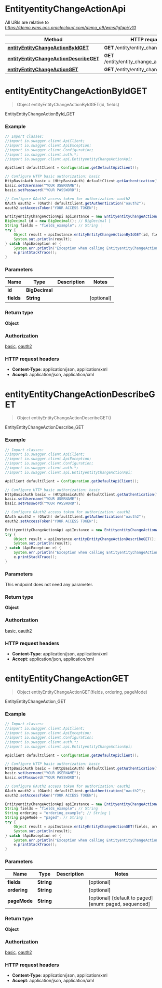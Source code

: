 # EntityentityChangeActionApi

All URIs are relative to *https://demo.wms.ocs.oraclecloud.com/demo_a9/wms/lgfapi/v10*

Method | HTTP request | Description
------------- | ------------- | -------------
[**entityEntityChangeActionByIdGET**](EntityentityChangeActionApi.md#entityEntityChangeActionByIdGET) | **GET** /entity/entity_change_action/{id} | EntityEntityChangeActionById_GET
[**entityEntityChangeActionDescribeGET**](EntityentityChangeActionApi.md#entityEntityChangeActionDescribeGET) | **GET** /entity/entity_change_action/describe | EntityEntityChangeActionDescribe_GET
[**entityEntityChangeActionGET**](EntityentityChangeActionApi.md#entityEntityChangeActionGET) | **GET** /entity/entity_change_action | EntityEntityChangeAction_GET


<a name="entityEntityChangeActionByIdGET"></a>
# **entityEntityChangeActionByIdGET**
> Object entityEntityChangeActionByIdGET(id, fields)

EntityEntityChangeActionById_GET



### Example
```java
// Import classes:
//import io.swagger.client.ApiClient;
//import io.swagger.client.ApiException;
//import io.swagger.client.Configuration;
//import io.swagger.client.auth.*;
//import io.swagger.client.api.EntityentityChangeActionApi;

ApiClient defaultClient = Configuration.getDefaultApiClient();

// Configure HTTP basic authorization: basic
HttpBasicAuth basic = (HttpBasicAuth) defaultClient.getAuthentication("basic");
basic.setUsername("YOUR USERNAME");
basic.setPassword("YOUR PASSWORD");

// Configure OAuth2 access token for authorization: oauth2
OAuth oauth2 = (OAuth) defaultClient.getAuthentication("oauth2");
oauth2.setAccessToken("YOUR ACCESS TOKEN");

EntityentityChangeActionApi apiInstance = new EntityentityChangeActionApi();
BigDecimal id = new BigDecimal(); // BigDecimal | 
String fields = "fields_example"; // String | 
try {
    Object result = apiInstance.entityEntityChangeActionByIdGET(id, fields);
    System.out.println(result);
} catch (ApiException e) {
    System.err.println("Exception when calling EntityentityChangeActionApi#entityEntityChangeActionByIdGET");
    e.printStackTrace();
}
```

### Parameters

Name | Type | Description  | Notes
------------- | ------------- | ------------- | -------------
 **id** | **BigDecimal**|  |
 **fields** | **String**|  | [optional]

### Return type

**Object**

### Authorization

[basic](../README.md#basic), [oauth2](../README.md#oauth2)

### HTTP request headers

 - **Content-Type**: application/json, application/xml
 - **Accept**: application/json, application/xml

<a name="entityEntityChangeActionDescribeGET"></a>
# **entityEntityChangeActionDescribeGET**
> Object entityEntityChangeActionDescribeGET()

EntityEntityChangeActionDescribe_GET



### Example
```java
// Import classes:
//import io.swagger.client.ApiClient;
//import io.swagger.client.ApiException;
//import io.swagger.client.Configuration;
//import io.swagger.client.auth.*;
//import io.swagger.client.api.EntityentityChangeActionApi;

ApiClient defaultClient = Configuration.getDefaultApiClient();

// Configure HTTP basic authorization: basic
HttpBasicAuth basic = (HttpBasicAuth) defaultClient.getAuthentication("basic");
basic.setUsername("YOUR USERNAME");
basic.setPassword("YOUR PASSWORD");

// Configure OAuth2 access token for authorization: oauth2
OAuth oauth2 = (OAuth) defaultClient.getAuthentication("oauth2");
oauth2.setAccessToken("YOUR ACCESS TOKEN");

EntityentityChangeActionApi apiInstance = new EntityentityChangeActionApi();
try {
    Object result = apiInstance.entityEntityChangeActionDescribeGET();
    System.out.println(result);
} catch (ApiException e) {
    System.err.println("Exception when calling EntityentityChangeActionApi#entityEntityChangeActionDescribeGET");
    e.printStackTrace();
}
```

### Parameters
This endpoint does not need any parameter.

### Return type

**Object**

### Authorization

[basic](../README.md#basic), [oauth2](../README.md#oauth2)

### HTTP request headers

 - **Content-Type**: application/json, application/xml
 - **Accept**: application/json, application/xml

<a name="entityEntityChangeActionGET"></a>
# **entityEntityChangeActionGET**
> Object entityEntityChangeActionGET(fields, ordering, pageMode)

EntityEntityChangeAction_GET



### Example
```java
// Import classes:
//import io.swagger.client.ApiClient;
//import io.swagger.client.ApiException;
//import io.swagger.client.Configuration;
//import io.swagger.client.auth.*;
//import io.swagger.client.api.EntityentityChangeActionApi;

ApiClient defaultClient = Configuration.getDefaultApiClient();

// Configure HTTP basic authorization: basic
HttpBasicAuth basic = (HttpBasicAuth) defaultClient.getAuthentication("basic");
basic.setUsername("YOUR USERNAME");
basic.setPassword("YOUR PASSWORD");

// Configure OAuth2 access token for authorization: oauth2
OAuth oauth2 = (OAuth) defaultClient.getAuthentication("oauth2");
oauth2.setAccessToken("YOUR ACCESS TOKEN");

EntityentityChangeActionApi apiInstance = new EntityentityChangeActionApi();
String fields = "fields_example"; // String | 
String ordering = "ordering_example"; // String | 
String pageMode = "paged"; // String | 
try {
    Object result = apiInstance.entityEntityChangeActionGET(fields, ordering, pageMode);
    System.out.println(result);
} catch (ApiException e) {
    System.err.println("Exception when calling EntityentityChangeActionApi#entityEntityChangeActionGET");
    e.printStackTrace();
}
```

### Parameters

Name | Type | Description  | Notes
------------- | ------------- | ------------- | -------------
 **fields** | **String**|  | [optional]
 **ordering** | **String**|  | [optional]
 **pageMode** | **String**|  | [optional] [default to paged] [enum: paged, sequenced]

### Return type

**Object**

### Authorization

[basic](../README.md#basic), [oauth2](../README.md#oauth2)

### HTTP request headers

 - **Content-Type**: application/json, application/xml
 - **Accept**: application/json, application/xml

